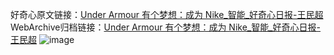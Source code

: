 好奇心原文链接：[Under Armour 有个梦想：成为 Nike_智能_好奇心日报-王民超](https://www.qdaily.com/articles/5946.html)
WebArchive归档链接：[Under Armour 有个梦想：成为 Nike_智能_好奇心日报-王民超](http://web.archive.org/web/20190623165655/https://www.qdaily.com/articles/5946.html)
![image](http://ww3.sinaimg.cn/large/007d5XDply1g3whdpz2sdj30u02mg7wh)